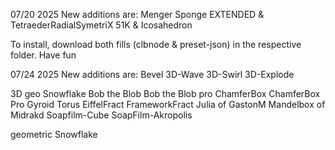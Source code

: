 07/20 2025
New additions are:
Menger Sponge EXTENDED
&
TetraederRadialSymetriX 51K
&
Icosahedron

To install, download both fills (clbnode & preset-json) in the respective folder.
Have fun

07/24 2025
New additions are:
Bevel
3D-Wave
3D-Swirl
3D-Explode

3D geo Snowflake
Bob the Blob
Bob the Blob pro
ChamferBox
ChamferBox Pro
Gyroid Torus
EiffelFract
FrameworkFract
Julia of GastonM
Mandelbox of Midrakd
Soapfilm-Cube
SoapFilm-Akropolis

geometric Snowflake
